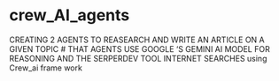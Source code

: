 # crew_AI_agents
CREATING 2 AGENTS TO REASEARCH AND WRITE AN ARTICLE ON A GIVEN TOPIC   # THAT AGENTS USE GOOGLE ‘S GEMINI AI MODEL FOR REASONING AND THE SERPERDEV TOOL INTERNET SEARCHES  using Crew_ai frame work
